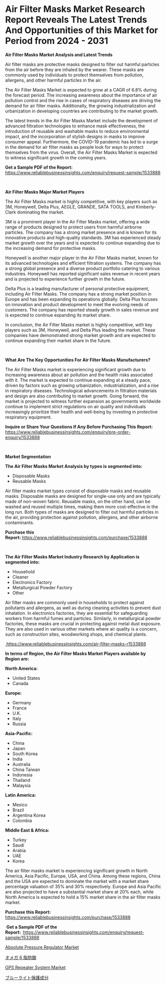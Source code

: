 <p><h1>Air Filter Masks Market Research Report Reveals The Latest Trends And Opportunities of this Market for Period from 2024 - 2031</h1></p><p><strong>Air Filter Masks Market Analysis and Latest Trends</strong></p>
<p><p>Air filter masks are protective masks designed to filter out harmful particles from the air before they are inhaled by the wearer. These masks are commonly used by individuals to protect themselves from pollution, allergens, and other harmful particles in the air.</p><p>The Air Filter Masks Market is expected to grow at a CAGR of 6.8% during the forecast period. The increasing awareness about the importance of air pollution control and the rise in cases of respiratory diseases are driving the demand for air filter masks. Additionally, the growing industrialization and urbanization in developing countries are contributing to the market growth.</p><p>The latest trends in the Air Filter Masks Market include the development of advanced filtration technologies to enhance mask effectiveness, the introduction of reusable and washable masks to reduce environmental impact, and the incorporation of stylish designs in masks to improve consumer appeal. Furthermore, the COVID-19 pandemic has led to a surge in the demand for air filter masks as people look for ways to protect themselves from the virus. Overall, the Air Filter Masks Market is expected to witness significant growth in the coming years.</p></p>
<p><strong>Get a Sample PDF of the Report:&nbsp;</strong> <a href="https://www.reliablebusinessinsights.com/enquiry/request-sample/1533888">https://www.reliablebusinessinsights.com/enquiry/request-sample/1533888</a></p>
<p>&nbsp;</p>
<p><strong>Air Filter Masks Major Market Players</strong></p>
<p><p>The Air Filter Masks market is highly competitive, with key players such as 3M, Honeywell, Delta Plus, AEGLE, GRANDE, SATA TOOLS, and Kimberly-Clark dominating the market. </p><p>3M is a prominent player in the Air Filter Masks market, offering a wide range of products designed to protect users from harmful airborne particles. The company has a strong market presence and is known for its innovative products and high-quality standards. 3M has experienced steady market growth over the years and is expected to continue expanding due to the increasing demand for protective masks.</p><p>Honeywell is another major player in the Air Filter Masks market, known for its advanced technologies and efficient filtration systems. The company has a strong global presence and a diverse product portfolio catering to various industries. Honeywell has reported significant sales revenue in recent years and is projected to experience further growth in the future.</p><p>Delta Plus is a leading manufacturer of personal protective equipment, including Air Filter Masks. The company has a strong market position in Europe and has been expanding its operations globally. Delta Plus focuses on innovation and product development to meet the evolving needs of customers. The company has reported steady growth in sales revenue and is expected to continue expanding its market share.</p><p>In conclusion, the Air Filter Masks market is highly competitive, with key players such as 3M, Honeywell, and Delta Plus leading the market. These companies have demonstrated strong market growth and are expected to continue expanding their market share in the future.</p></p>
<p>&nbsp;</p>
<p><strong>What Are The Key Opportunities For Air Filter Masks Manufacturers?</strong></p>
<p><p>The Air Filter Masks market is experiencing significant growth due to increasing awareness about air pollution and the health risks associated with it. The market is expected to continue expanding at a steady pace, driven by factors such as growing urbanization, industrialization, and a rise in respiratory diseases. Technological advancements in filtration materials and design are also contributing to market growth. Going forward, the market is projected to witness further expansion as governments worldwide continue to implement strict regulations on air quality and individuals increasingly prioritize their health and well-being by investing in protective respiratory equipment.</p></p>
<p><strong>Inquire or Share Your Questions If Any Before Purchasing This Report:</strong> <a href="https://www.reliablebusinessinsights.com/enquiry/pre-order-enquiry/1533888">https://www.reliablebusinessinsights.com/enquiry/pre-order-enquiry/1533888</a></p>
<p>&nbsp;</p>
<p><strong>Market Segmentation</strong></p>
<p><strong>The Air Filter Masks Market Analysis by types is segmented into:</strong></p>
<p><ul><li>Disposable Masks</li><li>Reusable Masks</li></ul></p>
<p><p>Air filter masks market types consist of disposable masks and reusable masks. Disposable masks are designed for single-use only and are typically made of non-woven fabric. Reusable masks, on the other hand, can be washed and reused multiple times, making them more cost-effective in the long run. Both types of masks are designed to filter out harmful particles in the air, providing protection against pollution, allergens, and other airborne contaminants.</p></p>
<p><strong>Purchase this Report:&nbsp;</strong><a href="https://www.reliablebusinessinsights.com/purchase/1533888">https://www.reliablebusinessinsights.com/purchase/1533888</a></p>
<p>&nbsp;</p>
<p><strong>The Air Filter Masks Market Industry Research by Application is segmented into:</strong></p>
<p><ul><li>Household</li><li>Cleaner</li><li>Electronics Factory</li><li>Metallurgical Powder Factory</li><li>Other</li></ul></p>
<p><p>Air filter masks are commonly used in households to protect against pollutants and allergens, as well as during cleaning activities to prevent dust inhalation. In electronics factories, they are essential for safeguarding workers from harmful fumes and particles. Similarly, in metallurgical powder factories, these masks are crucial in protecting against metal dust exposure. They are also used in various other markets where air quality is a concern, such as construction sites, woodworking shops, and chemical plants.</p></p>
<p><a href="https://www.reliablebusinessinsights.com/air-filter-masks-r1533888">&nbsp;https://www.reliablebusinessinsights.com/air-filter-masks-r1533888</a></p>
<p><strong>In terms of Region, the Air Filter Masks Market Players available by Region are:</strong></p>
<p>
    <p> <strong> North America: </strong>
        <ul>
            <li>United States</li>
            <li>Canada</li>
        </ul>
        </p> 
    <p> <strong> Europe: </strong>
        <ul>
            <li>Germany</li>
            <li>France</li>
            <li>U.K.</li>
            <li>Italy</li>
            <li>Russia</li>
        </ul>
        </p> 
    <p> <strong> Asia-Pacific: </strong>
        <ul>
            <li>China</li>
            <li>Japan</li>
            <li>South Korea</li>
            <li>India</li>
            <li>Australia</li>
            <li>China Taiwan</li>
            <li>Indonesia</li>
            <li>Thailand</li>
            <li>Malaysia</li>
        </ul>
        </p> 
    <p> <strong> Latin America: </strong>
        <ul>
            <li>Mexico</li>
            <li>Brazil</li>
            <li>Argentina Korea</li>
            <li>Colombia</li>
        </ul>
        </p> 
    <p> <strong> Middle East & Africa: </strong>
        <ul>
            <li>Turkey</li>
            <li>Saudi</li>
            <li>Arabia</li>
            <li>UAE</li>
            <li>Korea</li>
        </ul>
    </p>
    </p>
<p><p>The air filter masks market is experiencing significant growth in North America, Asia Pacific, Europe, USA, and China. Among these regions, China and the USA are expected to dominate the market with a market share percentage valuation of 35% and 30% respectively. Europe and Asia Pacific are also projected to have a substantial market share at 20% each, while North America is expected to hold a 15% market share in the air filter masks market.</p></p>
<p><strong>Purchase this Report: </strong><a href="https://www.reliablebusinessinsights.com/purchase/1533888">https://www.reliablebusinessinsights.com/purchase/1533888</a></p>
<p>&nbsp;<strong>Get a Sample PDF of the Report:&nbsp;&nbsp;</strong><a href="https://www.reliablebusinessinsights.com/enquiry/request-sample/1533888">https://www.reliablebusinessinsights.com/enquiry/request-sample/1533888</a></p>
<p><strong></strong></p>
<p><p><a href="https://github.com/mdmisese/Market-Research-Report-List-1/blob/main/absolute-pressure-regulator-market.md">Absolute Pressure Regulator Market</a></p><p><a href="https://github.com/dawson566/Market-Research-Report-List-2/blob/main/9714096162378.md">オメガ 6 脂肪酸</a></p><p><a href="https://github.com/JeanneSawayn2023/Market-Research-Report-List-1/blob/main/gps-repeater-system-market.md">GPS Repeater System Market</a></p><p><a href="https://github.com/DeonBoer2023/Market-Research-Report-List-1/blob/main/5037706162379.md">ブルーライト保護成分</a></p></p>